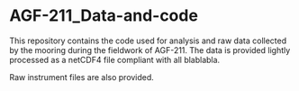 # AGF-211_Data-and-code
This repository contains the code used for analysis and raw data collected by the mooring during the fieldwork of AGF-211. The data is provided lightly processed as a netCDF4 file compliant with all blablabla. 

Raw instrument files are also provided. 

